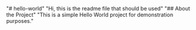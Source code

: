 "# hello-world" 
"Hi, this is the readme file that should be used" 
"## About the Project" 
"This is a simple Hello World project for demonstration purposes." 
